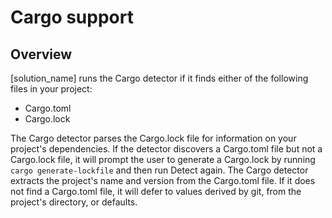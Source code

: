 # Cargo support

## Overview

[solution_name] runs the Cargo detector if it finds either of the following files in your project:

* Cargo.toml
* Cargo.lock

The Cargo detector parses the Cargo.lock file for information on your project's dependencies. If the detector discovers a Cargo.toml file but not a Cargo.lock file, it will prompt the user to generate a Cargo.lock by running `cargo generate-lockfile` and then run Detect again.
The Cargo detector extracts the project's name and version from the Cargo.toml file.  If it does not find a Cargo.toml file, it will defer to values derived by git, from the project's directory, or defaults.
